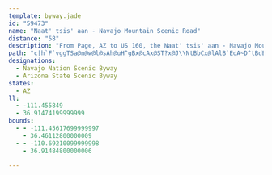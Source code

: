 ```yaml
---
template: byway.jade
id: "59473"
name: "Naat' tsis' aan - Navajo Mountain Scenic Road"
distance: "58"
description: "From Page, AZ to US 160, the Naat' tsis' aan - Navajo Mountain Scenic Road offers travelers the chance to come closer to inspiring rock formations and culture of the Navajo people. Your journey will take you past the myth-shrouded Navajo Mountain."
path: "c|h`F`vggTSa@n@w@l@sAh@uH^gBx@cAx@ST?x@J\\NtBbCx@lAlB`EdA~D^tBdE{AtDy@pHaAvZeDbC_@lD_AjAg@zGyDjB_BdA{Aj@QpBsBnAqBrCgFbCgGhBgH~@{FNgCH{HEsJsAmKaSmmAkDeUc@mF?_GfJq`ApAaLhDg`@nCoWjBkSxGmo@hCkYvGgq@~A{NTyA`BaH`Le\\|x@oyB~AqDrA{BfDmDxBuAbCeAtwBqf@|EsAlCmA|UsMrl@w\\|DiCbD{Cj}@yiAbDmD|UsYtBmB`CyAnAg@|Bk@vJaBb}@{P`CQ~CBvTdBhGLdDSdDk@hCs@zB_AtDqBvsDusBlCmArEmA~BYpDSzeCqB`_@Qv`A{@`DYdASbCq@`DsAjs@_^vYuNzMgGpx@}`@z^wPj{BcgA|Bo@fDe@hDAlBNnBb@d\\nKrDr@bFDlDc@bCs@bB_A`E{CdR}PbEgDf~@ux@vEgElDgE~B_Ep{@grB~CoG|B_DfmAmpA|FyE`WkPbH_FhAeAfCaDvGoJrEsHnC_FhN}Rbz@ipAxoCgfEvEmHlA{BhBsEhBoHj]s|B\\}E@eFIaB[qDq@{C{AmEs@yAe^yo@cFiImCmDcDoDyz@{t@eX}T}a@i^uBgCeBaDi@yAiRsl@cGcLyPqZwBeGe@mCe@{F?_DpGecIAcEU_G}HykAwCub@eAsLe@{K}B_ZoAuSoIsmAUaFOgLHsHdMo`Eh@mIzAqQRkDn@iFXyDXyFr@gFXoA^qAz@aBhAiBzF}G~AyAnA_AbAe@lCs@`LeBzL_C~CiA|@k@hCsCbPcXxAmBrDgD~NkIdBgB`BgCf@kAfAaEjMqv@bBsIvF}R~@kENaBNaFh@qf@NgCR_CdCqSjH_k@lAuH~@aEhAeDvEyKn`@s{@dC_Jj@oD`@mEJyCBgESqFaJe|@}Ioy@]iEiFkdASeF?uIRaD`OoyA`Fgf@~AgMxAoP`DwZvMosAXaB^wBlAaEh@_B`BeD`BiCbe@mq@po@y`A`B_Dr@sBf@sBZmCT_EGuDM_BU_BsAaFqMee@_@yAc@gDY_FB{ErF}v@r@sGjAuHbBgHbDsJxn@w`BvC{G~@{AdBwBhDmC`CgAxBq@hAMrCKpL@dcAjAbe@^bDLnQjBxuBvUfG^nH?|PYrz@m@n_@q@nF_AjFgB`n@eYdr@c\\hRoIhRyI"
designations: 
  - Navajo Nation Scenic Byway
  - Arizona State Scenic Byway
states: 
  - AZ
ll: 
  - -111.455849
  - 36.91474199999999
bounds: 
  - - -111.45617699999997
    - 36.46112800000009
  - - -110.69210099999998
    - 36.91484800000006

---
```


